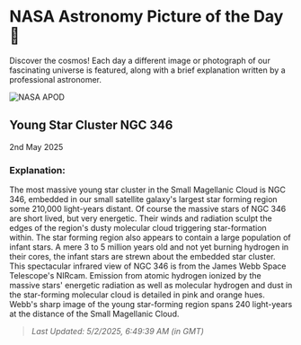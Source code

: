 
  # NASA Astronomy Picture of the Day 🌌

  Discover the cosmos! Each day a different image or photograph of our fascinating universe is featured, along with a brief explanation written by a professional astronomer.

![NASA APOD](https://apod.nasa.gov/apod/image/2505/jwst-ngc346.png)

## Young Star Cluster NGC 346

2nd May 2025

### Explanation: 

The most massive young star cluster in the Small Magellanic Cloud is NGC 346, embedded in our small satellite galaxy's largest star forming region some 210,000 light-years distant. Of course the massive stars of NGC 346 are short lived, but very energetic.  Their winds and radiation sculpt the edges of the region's dusty molecular cloud triggering star-formation within. The star forming region also appears to contain a large population of infant stars. A mere 3 to 5 million years old and not yet burning hydrogen in their cores, the infant stars are strewn about the embedded star cluster. This spectacular infrared view of NGC 346 is from the James Webb Space Telescope's NIRcam. Emission from atomic hydrogen ionized by the massive stars' energetic radiation as well as molecular hydrogen and dust in the star-forming molecular cloud is detailed in pink and orange hues. Webb's sharp image of the young star-forming region spans 240 light-years at the distance of the Small Magellanic Cloud.

> _Last Updated: 5/2/2025, 6:49:39 AM (in GMT)_
